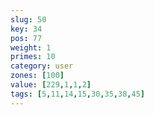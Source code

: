 ```yaml
---
slug: 50
key: 34
pos: 77
weight: 1
primes: 10
category: user
zones: [100]
value: [229,1,1,2]
tags: [5,11,14,15,30,35,38,45]
---
```


